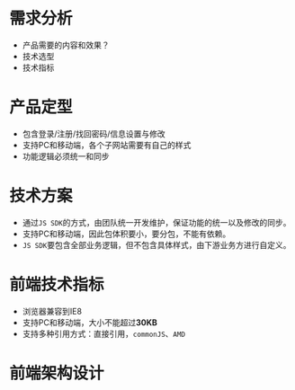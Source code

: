 # 需求分析 #

- 产品需要的内容和效果？
- 技术选型
- 技术指标

# 产品定型 #

- 包含登录/注册/找回密码/信息设置与修改
- 支持PC和移动端，各个子网站需要有自己的样式
- 功能逻辑必须统一和同步

# 技术方案 #

- 通过`JS SDK`的方式，由团队统一开发维护，保证功能的统一以及修改的同步。
- 支持PC和移动端，因此包体积要小，要分包，不能有依赖。
- `JS SDK`要包含全部业务逻辑，但不包含具体样式，由下游业务方进行自定义。

# 前端技术指标 #

- 浏览器兼容到IE8
- 支持PC和移动端，大小不能超过**30KB**
- 支持多种引用方式：直接引用，`commonJS`、`AMD`

# 前端架构设计 #

